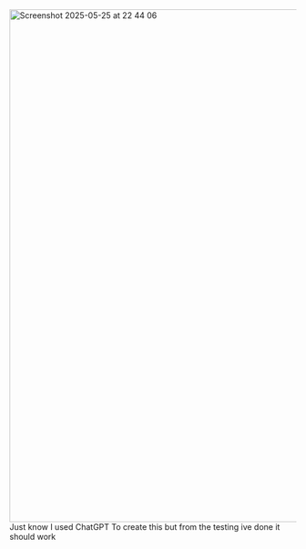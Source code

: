 <img width="901" alt="Screenshot 2025-05-25 at 22 44 06" src="https://github.com/user-attachments/assets/61d1c3e5-8e97-44d0-b884-1bb57efa6ec0" />
Just know I used ChatGPT To create this but from the testing ive done it should work
